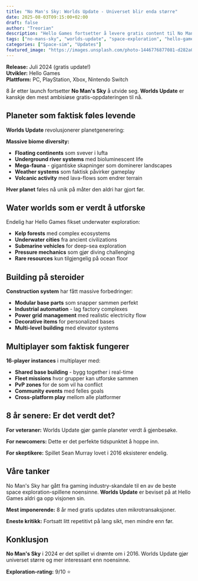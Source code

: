 ```yaml
---
title: "No Man's Sky: Worlds Update - Universet blir enda større"
date: 2025-08-03T09:15:00+02:00
draft: false
author: "Treorian"
description: "Hello Games fortsetter å levere gratis content til No Man's Sky med Worlds update. Hva er nytt i det uendelige universet?"
tags: ["no-mans-sky", "worlds-update", "space-exploration", "hello-games", "free-dlc"]
categories: ["Space-sim", "Updates"]
featured_image: "https://images.unsplash.com/photo-1446776877081-d282a0f896e2?w=800"
---
```


**Release:** Juli 2024 (gratis update!)  
**Utvikler:** Hello Games  
**Plattform:** PC, PlayStation, Xbox, Nintendo Switch  

8 år etter launch fortsetter **No Man's Sky** å utvide seg. **Worlds Update** er kanskje den mest ambisiøse gratis-oppdateringen til nå.

## Planeter som faktisk føles levende

**Worlds Update** revolusjonerer planetgenerering:

**Massive biome diversity:**
- **Floating continents** som svever i lufta
- **Underground river systems** med bioluminescent life
- **Mega-fauna** - gigantiske skapninger som dominerer landscapes  
- **Weather systems** som faktisk påvirker gameplay
- **Volcanic activity** med lava-flows som endrer terrain

**Hver planet** føles nå unik på måter den aldri har gjort før.

## Water worlds som er verdt å utforske

Endelig har Hello Games fikset underwater exploration:
- **Kelp forests** med complex ecosystems
- **Underwater cities** fra ancient civilizations  
- **Submarine vehicles** for deep-sea exploration
- **Pressure mechanics** som gjør diving challenging
- **Rare resources** kun tilgjengelig på ocean floor

## Building på steroider

**Construction system** har fått massive forbedringer:
- **Modular base parts** som snapper sammen perfekt
- **Industrial automation** - lag factory complexes
- **Power grid management** med realistic electricity flow  
- **Decorative items** for personalized bases
- **Multi-level building** med elevator systems

## Multiplayer som faktisk fungerer

**16-player instances** i multiplayer med:
- **Shared base building** - bygg together i real-time
- **Fleet missions** hvor grupper kan utforske sammen
- **PvP zones** for de som vil ha conflict  
- **Community events** med felles goals
- **Cross-platform play** mellom alle platformer

## 8 år senere: Er det verdt det?

**For veteraner:** Worlds Update gjør gamle planeter verdt å gjenbesøke.

**For newcomers:** Dette er det perfekte tidspunktet å hoppe inn.

**For skeptikere:** Spillet Sean Murray lovet i 2016 eksisterer endelig.

## Våre tanker

No Man's Sky har gått fra gaming industry-skandale til en av de beste space exploration-spillene noensinne. **Worlds Update** er beviset på at Hello Games aldri ga opp visjonen sin.

**Mest imponerende:** 8 år med gratis updates uten mikrotransaksjoner.

**Eneste kritikk:** Fortsatt litt repetitivt på lang sikt, men mindre enn før.

## Konklusjon

**No Man's Sky** i 2024 er det spillet vi drømte om i 2016. Worlds Update gjør universet større og mer interessant enn noensinne.

**Exploration-rating:** 9/10 ⭐